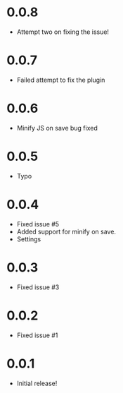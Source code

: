# 0.0.8
* Attempt two on fixing the issue!

# 0.0.7
* Failed attempt to fix the plugin

# 0.0.6
* Minify JS on save bug fixed

# 0.0.5
* Typo

# 0.0.4
* Fixed issue #5
* Added support for minify on save.
* Settings

# 0.0.3
* Fixed issue #3

# 0.0.2
* Fixed issue #1

# 0.0.1
* Initial release!
